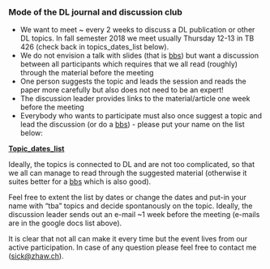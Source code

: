 
<h3>Mode of the DL journal and discussion club</h3>

<ul>
	<li/>  We want to meet ~ every 2 weeks to discuss a DL publication or other DL topics. In fall semester 2018 we meet usually Thursday 12-13 in TB 426 (check back in topics_dates_list below).  
  <li/> We do not envision a talk with slides (that is <a href="https://tensorchiefs.github.io/bbs/">bbs</a>) but want a discussion between all participants which requires that we all read (roughly) through the material before the meeting
	<li/> One person suggests the topic and leads the session and reads the paper more carefully but also does not need to be an expert! 
	   <li/>The discussion leader provides links to the material/article one week before the meeting 
  <li/>Everybody who wants to participate must also once suggest a topic and lead the discussion (or do a <a href="https://tensorchiefs.github.io/bbs/">bbs</a>)  - please put your name on the list below:

</ul>

 <a href="https://docs.google.com/spreadsheets/d/1nvDV3tVnD2YjbOf81les5Ef9hwEc7_PrcLruXVaHXJg/edit?usp=sharing">**Topic_dates_list**</a>

Ideally, the topics is connected to DL and are not too complicated, so that we all can manage to read through the suggested material (otherwise it suites better for a <a href="https://tensorchiefs.github.io/bbs/">bbs</a> which is also good).

Feel free to extent the list by dates or change the dates and put-in your name with “tba” topics and decide spontanously on the topic. Ideally, the discussion leader sends out an e-mail ~1 week before the meeting (e-mails are in the google docs list above). 


 
It is clear that not all can make it every time but the event lives from our active participation. In case of any question please feel free to contact me (sick@zhaw.ch).
